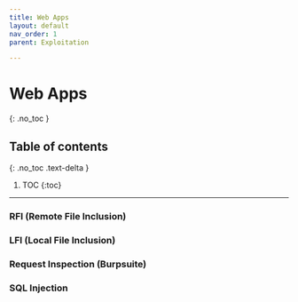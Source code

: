 ```yaml
---
title: Web Apps
layout: default
nav_order: 1
parent: Exploitation

---
```


# Web Apps
{: .no_toc }

## Table of contents
{: .no_toc .text-delta }
1. TOC
{:toc}

---

### RFI (Remote File Inclusion)

### LFI (Local File Inclusion)

### Request Inspection (Burpsuite)

### SQL Injection